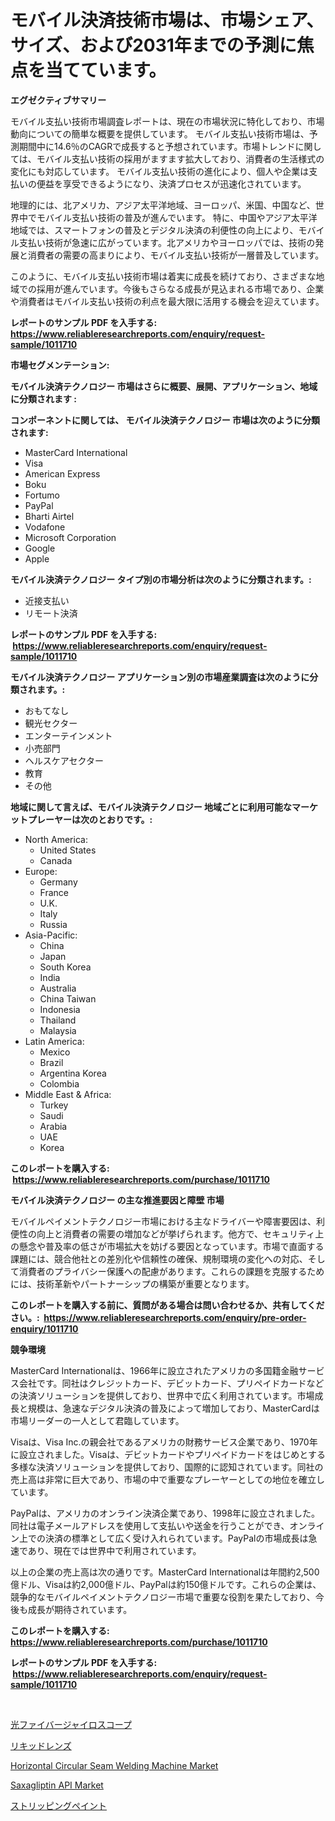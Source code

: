<p><h1>モバイル決済技術市場は、市場シェア、サイズ、および2031年までの予測に焦点を当てています。</h1></p><p><strong>エグゼクティブサマリー</strong></p>
<p><p>モバイル支払い技術市場調査レポートは、現在の市場状況に特化しており、市場動向についての簡単な概要を提供しています。 モバイル支払い技術市場は、予測期間中に14.6％のCAGRで成長すると予想されています。市場トレンドに関しては、モバイル支払い技術の採用がますます拡大しており、消費者の生活様式の変化にも対応しています。 モバイル支払い技術の進化により、個人や企業は支払いの便益を享受できるようになり、決済プロセスが迅速化されています。</p><p>地理的には、北アメリカ、アジア太平洋地域、ヨーロッパ、米国、中国など、世界中でモバイル支払い技術の普及が進んでいます。 特に、中国やアジア太平洋地域では、スマートフォンの普及とデジタル決済の利便性の向上により、モバイル支払い技術が急速に広がっています。北アメリカやヨーロッパでは、技術の発展と消費者の需要の高まりにより、モバイル支払い技術が一層普及しています。</p><p>このように、モバイル支払い技術市場は着実に成長を続けており、さまざまな地域での採用が進んでいます。今後もさらなる成長が見込まれる市場であり、企業や消費者はモバイル支払い技術の利点を最大限に活用する機会を迎えています。</p></p>
<p><strong>レポートのサンプル PDF を入手する: <a href="https://www.reliableresearchreports.com/enquiry/request-sample/1011710">https://www.reliableresearchreports.com/enquiry/request-sample/1011710</a></strong></p>
<p><strong>市場セグメンテーション:</strong></p>
<p><strong> モバイル決済テクノロジー 市場はさらに概要、展開、アプリケーション、地域に分類されます :</strong></p>
<p><strong>コンポーネントに関しては、 モバイル決済テクノロジー 市場は次のように分類されます: &nbsp;</strong></p>
<p><ul><li>MasterCard International</li><li>Visa</li><li>American Express</li><li>Boku</li><li>Fortumo</li><li>PayPal</li><li>Bharti Airtel</li><li>Vodafone</li><li>Microsoft Corporation</li><li>Google</li><li>Apple</li></ul></p>
<p><strong> モバイル決済テクノロジー タイプ別の市場分析は次のように分類されます。:</strong></p>
<p><ul><li>近接支払い</li><li>リモート決済</li></ul></p>
<p><strong>レポートのサンプル PDF を入手する: &nbsp;<a href="https://www.reliableresearchreports.com/enquiry/request-sample/1011710">https://www.reliableresearchreports.com/enquiry/request-sample/1011710</a></strong></p>
<p><strong> モバイル決済テクノロジー アプリケーション別の市場産業調査は次のように分類されます。:</strong></p>
<p><ul><li>おもてなし</li><li>観光セクター</li><li>エンターテインメント</li><li>小売部門</li><li>ヘルスケアセクター</li><li>教育</li><li>その他</li></ul></p>
<p><strong>地域に関して言えば、モバイル決済テクノロジー 地域ごとに利用可能なマーケットプレーヤーは次のとおりです。:</strong></p>
<p><ul>
    <li>
        North America:
        <ul>
            <li>United States</li>
            <li>Canada</li>
        </ul>
    </li>
    <li>
        Europe:
        <ul>
            <li>Germany</li>
            <li>France</li>
            <li>U.K.</li>
            <li>Italy</li>
            <li>Russia</li>
        </ul>
    </li>
    <li>
        Asia-Pacific:
        <ul>
            <li>China</li>
            <li>Japan</li>
            <li>South Korea</li>
            <li>India</li>
            <li>Australia</li>
            <li>China Taiwan</li>
            <li>Indonesia</li>
            <li>Thailand</li>
            <li>Malaysia</li>
        </ul>
    </li>
    <li>
        Latin America:
        <ul>
            <li>Mexico</li>
            <li>Brazil</li>
            <li>Argentina Korea</li>
            <li>Colombia</li>
        </ul>
    </li>
    <li>
        Middle East & Africa:
        <ul>
            <li>Turkey</li>
            <li>Saudi</li>
            <li>Arabia</li>
            <li>UAE</li>
            <li>Korea</li>
        </ul>
    </li>
    </ul></p>
<p><strong>このレポートを購入する: &nbsp;<a href="https://www.reliableresearchreports.com/purchase/1011710">https://www.reliableresearchreports.com/purchase/1011710</a></strong></p>
<p><strong>モバイル決済テクノロジー の主な推進要因と障壁 市場</strong></p>
<p><p>モバイルペイメントテクノロジー市場における主なドライバーや障害要因は、利便性の向上と消費者の需要の増加などが挙げられます。他方で、セキュリティ上の懸念や普及率の低さが市場拡大を妨げる要因となっています。市場で直面する課題には、競合他社との差別化や信頼性の確保、規制環境の変化への対応、そして消費者のプライバシー保護への配慮があります。これらの課題を克服するためには、技術革新やパートナーシップの構築が重要となります。</p></p>
<p><strong>このレポートを購入する前に、質問がある場合は問い合わせるか、共有してください。:&nbsp; <a href="https://www.reliableresearchreports.com/enquiry/pre-order-enquiry/1011710">https://www.reliableresearchreports.com/enquiry/pre-order-enquiry/1011710</a></strong></p>
<p><strong>競争環境</strong></p>
<p><p>MasterCard Internationalは、1966年に設立されたアメリカの多国籍金融サービス会社です。同社はクレジットカード、デビットカード、プリペイドカードなどの決済ソリューションを提供しており、世界中で広く利用されています。市場成長と規模は、急速なデジタル決済の普及によって増加しており、MasterCardは市場リーダーの一人として君臨しています。</p><p>Visaは、Visa Inc.の親会社であるアメリカの財務サービス企業であり、1970年に設立されました。Visaは、デビットカードやプリペイドカードをはじめとする多様な決済ソリューションを提供しており、国際的に認知されています。同社の売上高は非常に巨大であり、市場の中で重要なプレーヤーとしての地位を確立しています。</p><p>PayPalは、アメリカのオンライン決済企業であり、1998年に設立されました。同社は電子メールアドレスを使用して支払いや送金を行うことができ、オンライン上での決済の標準として広く受け入れられています。PayPalの市場成長は急速であり、現在では世界中で利用されています。</p><p>以上の企業の売上高は次の通りです。MasterCard Internationalは年間約2,500億ドル、Visaは約2,000億ドル、PayPalは約150億ドルです。これらの企業は、競争的なモバイルペイメントテクノロジー市場で重要な役割を果たしており、今後も成長が期待されています。 </p></p>
<p><strong>このレポートを購入する: &nbsp; <a href="https://www.reliableresearchreports.com/purchase/1011710">https://www.reliableresearchreports.com/purchase/1011710</a></strong></p>
<p><strong>レポートのサンプル PDF を入手する: &nbsp;<a href="https://www.reliableresearchreports.com/enquiry/request-sample/1011710">https://www.reliableresearchreports.com/enquiry/request-sample/1011710</a></strong><strong></strong></p>
<p>&nbsp;</p>
<p><p><a href="https://github.com/cnnriuez22368/Market-Research-Report-List-1/blob/main/7929004192160.md">光ファイバージャイロスコープ</a></p><p><a href="https://medium.com/@alicequigley2023/%E6%B6%B2%E4%BD%93%E3%83%AC%E3%83%B3%E3%82%BA%E5%B8%82%E5%A0%B4-%E5%B8%82%E5%A0%B4%E3%82%B7%E3%82%A7%E3%82%A2-%E5%B8%82%E5%A0%B4%E3%83%88%E3%83%AC%E3%83%B3%E3%83%89-%E5%B0%86%E6%9D%A5%E3%81%AE%E6%88%90%E9%95%B7%E3%82%92%E6%8E%A2%E3%82%8B-2488f4998882">リキッドレンズ</a></p><p><a href="https://issuu.com/reportprime-2/docs/horizontal-circular-seam-welding-machine-market-si">Horizontal Circular Seam Welding Machine Market</a></p><p><a href="https://boundless-drawbridge-702.notion.site/Saxagliptin-API-Market-Research-Report-Unlocks-Analysis-on-the-Market-Financial-Status-Market-Size--a13090caa2d34c0a9dbc13f88b6a4056">Saxagliptin API Market</a></p><p><a href="https://github.com/zekaoe592392/Market-Research-Report-List-1/blob/main/1444938192159.md">ストリッピングペイント</a></p></p>